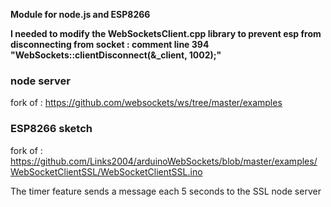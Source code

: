 **Module for node.js and ESP8266**

**I needed to modify the WebSocketsClient.cpp library to prevent esp from disconnecting from socket : comment line 394 "WebSockets::clientDisconnect(&_client, 1002);"**

### node server
fork of : https://github.com/websockets/ws/tree/master/examples

### ESP8266 sketch
fork of : https://github.com/Links2004/arduinoWebSockets/blob/master/examples/WebSocketClientSSL/WebSocketClientSSL.ino

The timer feature sends a message each 5 seconds to the SSL node server
